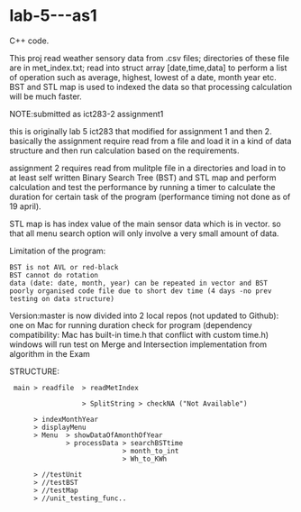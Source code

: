 # lab-5---as1
C++ code.

This proj read weather sensory data from .csv files; directories of these file are in met_index.txt; read into struct array [date,time,data]
to perform a list of operation such as average, highest, lowest of a date, month year etc.
BST and STL map is used to indexed the data so that processing calculation will be much faster. 



NOTE:submitted as ict283-2 assignment1 

this is originally lab 5 ict283 that modified for assignment 1 and then 2.
basically the assignment require read from a file and load it in a kind of data structure and then run calculation based on the requirements.

assignment 2 requires read from mulitple file in a directories and load in to at least self written Binary Search Tree (BST) and STL map and perform calculation and test the performance by running a timer to calculate the duration for certain task of 
the program (performance timing not done as of 19 april).

STL map is has index value of the main sensor data which is in vector. so that all menu search option will only involve a very small amount of data.

Limitation of the program:

    BST is not AVL or red-black
    BST cannot do rotation
    data (date: date, month, year) can be repeated in vector and BST
    poorly organised code file due to short dev time (4 days -no prev testing on data structure)
    

Version:master is now divided into 2 local repos (not updated to Github): 
    one on Mac for running duration check for program (dependency compatibility: Mac has built-in time.h that conflict with custom time.h)
    windows will run test on Merge and Intersection implementation from algorithm in the Exam 

STRUCTURE:

     main > readfile  > readMetIndex 

                      > SplitString > checkNA ("Not Available")
                 
          > indexMonthYear
          > displayMenu
          > Menu  > showDataOfAmonthOfYear
                  > processData > searchBSTtime
                                > month_to_int
                                > Wh_to_KWh

          > //testUnit
          > //testBST
          > //testMap
          > //unit_testing_func..
